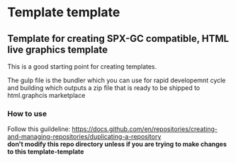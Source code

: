 # Template template

## Template for creating SPX-GC compatible, HTML live graphics template

This is a good starting point for creating templates.

The gulp file is the bundler which you can use for rapid developemnt cycle and building which outputs a zip file that is ready to be shipped to html.graphcis marketplace  

### How to use
Follow this guildeline: https://docs.github.com/en/repositories/creating-and-managing-repositories/duplicating-a-repository  
**don't modify this repo directory unless if you are trying to make changes to this template-template**
